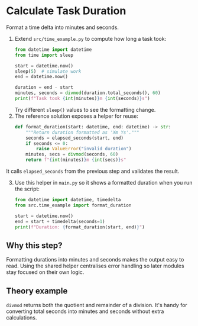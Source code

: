 # Calculate Task Duration

Format a time delta into minutes and seconds.

1. Extend `src/time_example.py` to compute how long a task took:
   ```python
   from datetime import datetime
   from time import sleep

   start = datetime.now()
   sleep(5)  # simulate work
   end = datetime.now()

   duration = end - start
   minutes, seconds = divmod(duration.total_seconds(), 60)
   print(f"Task took {int(minutes)}m {int(seconds)}s")
   ```
   Try different `sleep()` values to see the formatting change.
2. The reference solution exposes a helper for reuse:
   ```python
   def format_duration(start: datetime, end: datetime) -> str:
       """Return duration formatted as 'Xm Ys'."""
       seconds = elapsed_seconds(start, end)
       if seconds <= 0:
           raise ValueError("invalid duration")
       minutes, secs = divmod(seconds, 60)
       return f"{int(minutes)}m {int(secs)}s"
   ```
 It calls `elapsed_seconds` from the previous step and validates the result.

3. Use this helper in `main.py` so it shows a formatted duration when you
   run the script:
   ```python
   from datetime import datetime, timedelta
   from src.time_example import format_duration

   start = datetime.now()
   end = start + timedelta(seconds=1)
   print(f"Duration: {format_duration(start, end)}")
   ```

## Why this step?

Formatting durations into minutes and seconds makes the output easy to read.
Using the shared helper centralises error handling so later modules stay
focused on their own logic.
## Theory example
`divmod` returns both the quotient and remainder of a division. It's handy for converting total seconds into minutes and seconds without extra calculations.
